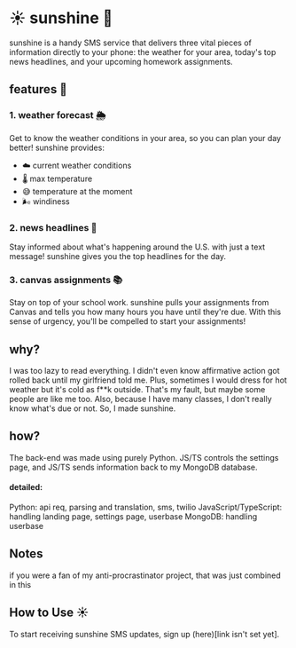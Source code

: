 # ☀️ sunshine 📲

sunshine is a handy SMS service that delivers three vital pieces of information directly to your phone: the weather for your area, today's top news headlines, and your upcoming homework assignments. 

## features 🌟

### 1. weather forecast 🌦

Get to know the weather conditions in your area, so you can plan your day better! 
sunshine provides:
- ☁️ current weather conditions
- 🌡️ max temperature
- 😅 temperature at the moment
-  🌬️ windiness

### 2. news headlines 📰

Stay informed about what's happening around the U.S. with just a text message! sunshine gives you the top headlines for the day.

### 3. canvas assignments 📚

Stay on top of your school work. sunshine pulls your assignments from Canvas and tells you how many hours you have until they're due. With this sense of urgency, you'll be compelled to start your assignments!

## why?

I was too lazy to read everything. I didn't even know affirmative action got rolled back until my girlfriend told me. Plus, sometimes I would dress for hot weather but it's cold as f**k outside. That's my fault, but maybe some people are like me too. Also, because I have many classes, I don't really know what's due or not. So, I made sunshine.

## how?

The back-end was made using purely Python. JS/TS controls the settings page, and JS/TS sends information back to my MongoDB database. 

#### detailed:
Python: api req, parsing and translation, sms, twilio
JavaScript/TypeScript: handling landing page, settings page, userbase
MongoDB: handling userbase

## Notes
if you were a fan of my anti-procrastinator project, that was just combined in this

## How to Use ☀️

To start receiving sunshine SMS updates, sign up (here)[link isn't set yet]. 
